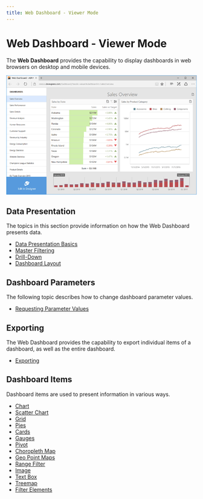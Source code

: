 ```yaml
---
title: Web Dashboard - Viewer Mode
---
```

# Web Dashboard - Viewer Mode
The **Web Dashboard** provides the capability to display dashboards in web browsers on desktop and mobile devices.

![WebDashboard_ViewerMode_Overview_dx](../images/Img127377.png)

## Data Presentation
The topics in this section provide information on how the Web Dashboard presents data.
* [Data Presentation Basics ](../../dashboard-for-web/articles/web-dashboard-viewer-mode/data-presentation/data-presentation-basics.md)
* [Master Filtering](../../dashboard-for-web/articles/web-dashboard-viewer-mode/data-presentation/master-filtering.md)
* [Drill-Down](../../dashboard-for-web/articles/web-dashboard-viewer-mode/data-presentation/drill-down.md)
* [Dashboard Layout](../../dashboard-for-web/articles/web-dashboard-viewer-mode/data-presentation/dashboard-layout.md)

## Dashboard Parameters
The following topic describes how to change dashboard parameter values.
* [Requesting Parameter Values](../../dashboard-for-web/articles/web-dashboard-viewer-mode/dashboard-parameters/requesting-parameter-values.md)

## Exporting
The Web Dashboard provides the capability to export individual items of a dashboard, as well as the entire dashboard.
* [Exporting](../../dashboard-for-web/articles/web-dashboard-viewer-mode/exporting.md)

## Dashboard Items
Dashboard items are used to present information in various ways.
* [Chart](../../dashboard-for-web/articles/web-dashboard-viewer-mode/dashboard-items/chart.md)
* [Scatter Chart](../../dashboard-for-web/articles/web-dashboard-viewer-mode/dashboard-items/scatter-chart.md)
* [Grid](../../dashboard-for-web/articles/web-dashboard-viewer-mode/dashboard-items/grid.md)
* [Pies](../../dashboard-for-web/articles/web-dashboard-viewer-mode/dashboard-items/pies.md)
* [Cards](../../dashboard-for-web/articles/web-dashboard-viewer-mode/dashboard-items/cards.md)
* [Gauges](../../dashboard-for-web/articles/web-dashboard-viewer-mode/dashboard-items/gauges.md)
* [Pivot](../../dashboard-for-web/articles/web-dashboard-viewer-mode/dashboard-items/pivot.md)
* [Choropleth Map](../../dashboard-for-web/articles/web-dashboard-viewer-mode/dashboard-items/choropleth-map.md)
* [Geo Point Maps](../../dashboard-for-web/articles/web-dashboard-viewer-mode/dashboard-items/geo-point-maps.md)
* [Range Filter](../../dashboard-for-web/articles/web-dashboard-viewer-mode/dashboard-items/range-filter.md)
* [Image](../../dashboard-for-web/articles/web-dashboard-viewer-mode/dashboard-items/image.md)
* [Text Box](../../dashboard-for-web/articles/web-dashboard-viewer-mode/dashboard-items/text-box.md)
* [Treemap](../../dashboard-for-web/articles/web-dashboard-viewer-mode/dashboard-items/treemap.md)
* [Filter Elements](../../dashboard-for-web/articles/web-dashboard-viewer-mode/dashboard-items/filter-elements.md)